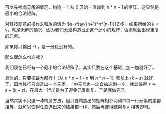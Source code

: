 可以先考虑无解的情况，构造一个从 $0$ 开始一直加到 $n*n-1$ 的矩阵，这显然是最小的合法矩阵。

对其按题意的操作求和后的值为 $s=\frac{(n+1)*n*(n-1)}{2}$ ，如果所给的 $k<s$，就是无解的情况，因为我们无法构造出比这个还小的矩阵，否则就会出现重复的元素。

如果你只输出 -1 ，是一分也没有的。

那么要怎么构造呢？

我们现在已经有一个最小的合法矩阵了，其实只要在这个基础上加一加就好了。

具体的，只要把最大那行 $l$（从 $n*n-1-n$ 到 $n*n-1$）都加上 $(k-s)$ 就好了，因为每行只会选出一个元素， $l$ 中元素也一定会被选到一个，就会使得 $s\leftarrow s+(k-s)$，在最大一行加是为了避免元素重复，于是就做完了。

当然其实不只这一种构造方法，但只要构造出的矩阵相邻两列中每一行元素的差都相等，就可以使得任意选出来的结果都一样，然后再使得结果与 $k$ 相等即可。